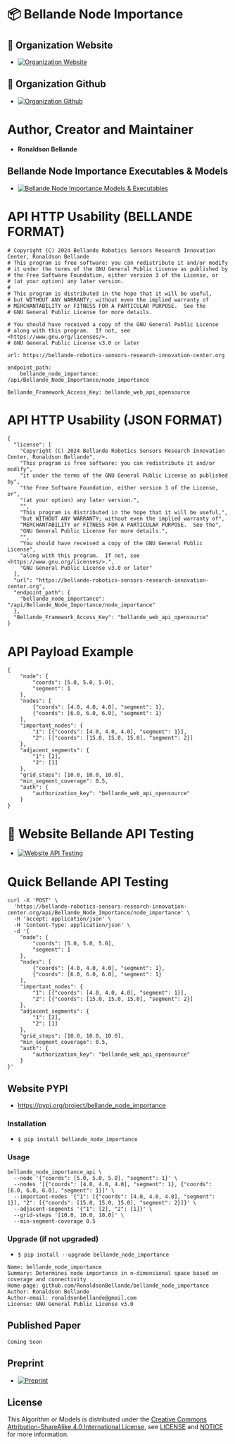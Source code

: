 # 📦 Bellande Node Importance

## 🧙 Organization Website
- [![Organization Website](https://img.shields.io/badge/Explore%20Our-Website-0099cc?style=for-the-badge)](https://robotics-sensors.github.io)

## 🧙 Organization Github
- [![Organization Github ](https://img.shields.io/badge/Explore%20Our-Github-0099cc?style=for-the-badge)](https://github.com/Robotics-Sensors)

# Author, Creator and Maintainer
- **Ronaldson Bellande**

## Bellande Node Importance Executables & Models
- [![Bellande Node Importance Models & Executables ](https://img.shields.io/badge/Bellande%20Node%20Importance-Models/Executables-0099cc?style=for-the-badge)](https://github.com/Artificial-Intelligence-Computer-Vision/bellande_node_importance_models_executables)

# API HTTP Usability (BELLANDE FORMAT)
```
# Copyright (C) 2024 Bellande Robotics Sensors Research Innovation Center, Ronaldson Bellande
# This program is free software: you can redistribute it and/or modify
# it under the terms of the GNU General Public License as published by
# the Free Software Foundation, either version 3 of the License, or
# (at your option) any later version.
# 
# This program is distributed in the hope that it will be useful,
# but WITHOUT ANY WARRANTY; without even the implied warranty of
# MERCHANTABILITY or FITNESS FOR A PARTICULAR PURPOSE.  See the
# GNU General Public License for more details.

# You should have received a copy of the GNU General Public License
# along with this program.  If not, see <https://www.gnu.org/licenses/>.
# GNU General Public License v3.0 or later

url: https://bellande-robotics-sensors-research-innovation-center.org

endpoint_path:
    bellande_node_importance: /api/Bellande_Node_Importance/node_importance

Bellande_Framework_Access_Key: bellande_web_api_opensource
```

# API HTTP Usability (JSON FORMAT)
```
{
  "license": [
    "Copyright (C) 2024 Bellande Robotics Sensors Research Innovation Center, Ronaldson Bellande",
    "This program is free software: you can redistribute it and/or modify",
    "it under the terms of the GNU General Public License as published by",
    "the Free Software Foundation, either version 3 of the License, or",
    "(at your option) any later version.",
    "",
    "This program is distributed in the hope that it will be useful,",
    "but WITHOUT ANY WARRANTY; without even the implied warranty of",
    "MERCHANTABILITY or FITNESS FOR A PARTICULAR PURPOSE.  See the",
    "GNU General Public License for more details.",
    "",
    "You should have received a copy of the GNU General Public License",
    "along with this program.  If not, see <https://www.gnu.org/licenses/>.",
    "GNU General Public License v3.0 or later"
  ],
  "url": "https://bellande-robotics-sensors-research-innovation-center.org",
  "endpoint_path": {
    "bellande_node_importance": "/api/Bellande_Node_Importance/node_importance"
  },
  "Bellande_Framework_Access_Key": "bellande_web_api_opensource"
}
```

# API Payload Example
```
{
    "node": {
        "coords": [5.0, 5.0, 5.0],
        "segment": 1
    },
    "nodes": [
        {"coords": [4.0, 4.0, 4.0], "segment": 1},
        {"coords": [6.0, 6.0, 6.0], "segment": 1}
    ],
    "important_nodes": {
        "1": [{"coords": [4.0, 4.0, 4.0], "segment": 1}],
        "2": [{"coords": [15.0, 15.0, 15.0], "segment": 2}]
    },
    "adjacent_segments": {
        "1": [2],
        "2": [1]
    },
    "grid_steps": [10.0, 10.0, 10.0],
    "min_segment_coverage": 0.5,
    "auth": {
        "authorization_key": "bellande_web_api_opensource"
    }
}
```

# 🧙 Website Bellande API Testing 
- [![Website API Testing](https://img.shields.io/badge/Bellande%20API-Testing-0099cc?style=for-the-badge)](https://bellande-robotics-sensors-research-innovation-center.org/api/bellande_node_importance_experiment)
  
# Quick Bellande API Testing
```
curl -X 'POST' \
  'https://bellande-robotics-sensors-research-innovation-center.org/api/Bellande_Node_Importance/node_importance' \
  -H 'accept: application/json' \
  -H 'Content-Type: application/json' \
  -d '{
    "node": {
        "coords": [5.0, 5.0, 5.0],
        "segment": 1
    },
    "nodes": [
        {"coords": [4.0, 4.0, 4.0], "segment": 1},
        {"coords": [6.0, 6.0, 6.0], "segment": 1}
    ],
    "important_nodes": {
        "1": [{"coords": [4.0, 4.0, 4.0], "segment": 1}],
        "2": [{"coords": [15.0, 15.0, 15.0], "segment": 2}]
    },
    "adjacent_segments": {
        "1": [2],
        "2": [1]
    },
    "grid_steps": [10.0, 10.0, 10.0],
    "min_segment_coverage": 0.5,
    "auth": {
        "authorization_key": "bellande_web_api_opensource"
    }
}'
```

## Website PYPI
- https://pypi.org/project/bellande_node_importance

### Installation
- `$ pip install bellande_node_importance`

### Usage 
```
bellande_node_importance_api \
  --node '{"coords": [5.0, 5.0, 5.0], "segment": 1}' \
  --nodes '[{"coords": [4.0, 4.0, 4.0], "segment": 1}, {"coords": [6.0, 6.0, 6.0], "segment": 1}]' \
  --important-nodes '{"1": [{"coords": [4.0, 4.0, 4.0], "segment": 1}], "2": [{"coords": [15.0, 15.0, 15.0], "segment": 2}]}' \
  --adjacent-segments '{"1": [2], "2": [1]}' \
  --grid-steps '[10.0, 10.0, 10.0]' \
  --min-segment-coverage 0.5
```

### Upgrade (if not upgraded)
- `$ pip install --upgrade bellande_node_importance`

```
Name: bellande_node_importance
Summary: Determines node importance in n-dimensional space based on coverage and connectivity
Home-page: github.com/RonaldsonBellande/bellande_node_importance
Author: Ronaldson Bellande
Author-email: ronaldsonbellande@gmail.com
License: GNU General Public License v3.0
```

## Published Paper
```
Coming Soon
```

## Preprint
- [![Preprint](https://img.shields.io/badge/Preprint-Bellande%20Node%20Importance-0099cc?style=for-the-badge)](https://dapp.orvium.io/deposits/6650ccb8afb407dc8beb0ff2/view)

## License
This Algorithm or Models is distributed under the [Creative Commons Attribution-ShareAlike 4.0 International License](http://creativecommons.org/licenses/by-sa/4.0/), see [LICENSE](https://github.com/RonaldsonBellande/bellande_node_importance/blob/main/LICENSE) and [NOTICE](https://github.com/RonaldsonBellande/bellande_node_importance/blob/main/LICENSE) for more information.
